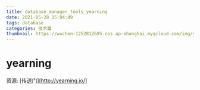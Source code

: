 ```yaml
---
title: database_manager_tools_yearning
date: 2021-05-28 15:04:49
tags: database
categories: 技术篇
thumbnail: https://wuchen-1252812685.cos.ap-shanghai.myqcloud.com/img/yearning/20210301141127.png
---
```


# yearning

资源:
[传送门][http://yearning.io/]
